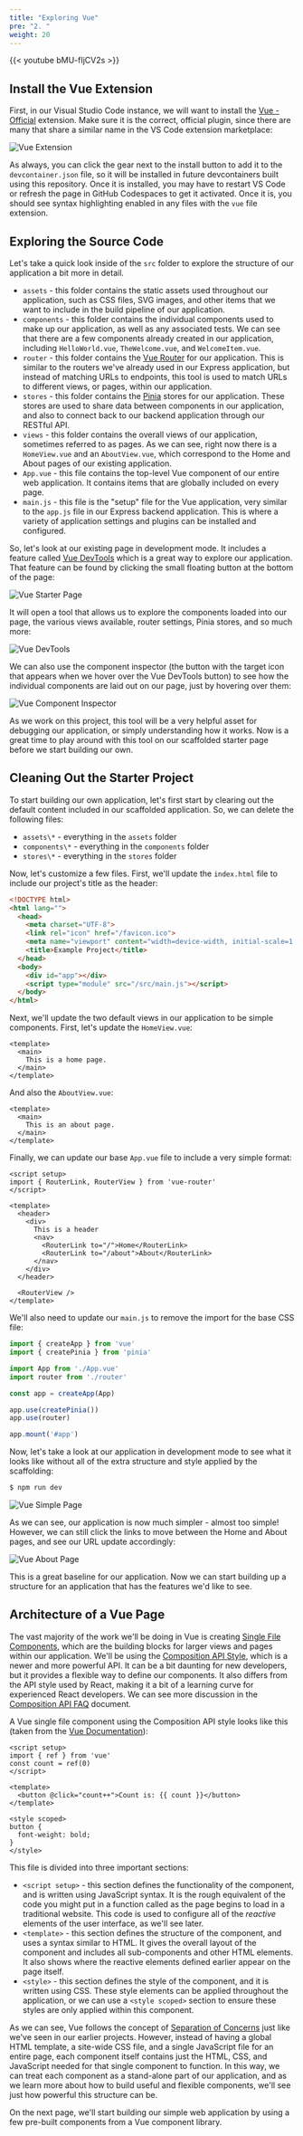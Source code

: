 ```yaml
---
title: "Exploring Vue"
pre: "2. "
weight: 20
---
```


{{< youtube bMU-fIjCV2s >}}

## Install the Vue Extension

First, in our Visual Studio Code instance, we will want to install the [Vue - Official](https://marketplace.visualstudio.com/items?itemName=Vue.volar) extension. Make sure it is the correct, official plugin, since there are many that share a similar name in the VS Code extension marketplace:

![Vue Extension](/images/examples/05/vue_6.png)

As always, you can click the gear next to the install button to add it to the `devcontainer.json` file, so it will be installed in future devcontainers built using this repository. Once it is installed, you may have to restart VS Code or refresh the page in GitHub Codespaces to get it activated. Once it is, you should see syntax highlighting enabled in any files with the `vue` file extension. 

## Exploring the Source Code

Let's take a quick look inside of the `src` folder to explore the structure of our application a bit more in detail.

* `assets` - this folder contains the static assets used throughout our application, such as CSS files, SVG images, and other items that we want to include in the build pipeline of our application. 
* `components` - this folder contains the individual components used to make up our application, as well as any associated tests. We can see that there are a few components already created in our application, including `HelloWorld.vue`, `TheWelcome.vue`, and `WelcomeItem.vue`. 
* `router` - this folder contains the [Vue Router](https://router.vuejs.org/) for our application. This is similar to the routers we've already used in our Express application, but instead of matching URLs to endpoints, this tool is used to match URLs to different views, or pages, within our application.
* `stores` - this folder contains the [Pinia](https://pinia.vuejs.org/) stores for our application. These stores are used to share data between components in our application, and also to connect back to our backend application through our RESTful API.
* `views` - this folder contains the overall views of our application, sometimes referred to as pages. As we can see, right now there is a `HomeView.vue` and an `AboutView.vue`, which correspond to the Home and About pages of our existing application.
* `App.vue` - this file contains the top-level Vue component of our entire web application. It contains items that are globally included on every page. 
* `main.js` - this file is the "setup" file for the Vue application, very similar to the `app.js` file in our Express backend application. This is where a variety of application settings and plugins can be installed and configured. 

So, let's look at our existing page in development mode. It includes a feature called [Vue DevTools](https://devtools.vuejs.org/) which is a great way to explore our application. That feature can be found by clicking the small floating button at the bottom of the page:

![Vue Starter Page](/images/examples/05/vue_3.png)

It will open a tool that allows us to explore the components loaded into our page, the various views available, router settings, Pinia stores, and so much more:

![Vue DevTools](/images/examples/05/vue_4.png)

We can also use the component inspector (the button with the target icon that appears when we hover over the Vue DevTools button) to see how the individual components are laid out on our page, just by hovering over them:

![Vue Component Inspector](/images/examples/05/vue_5.png)

As we work on this project, this tool will be a very helpful asset for debugging our application, or simply understanding how it works. Now is a great time to play around with this tool on our scaffolded starter page before we start building our own.

## Cleaning Out the Starter Project

To start building our own application, let's first start by clearing out the default content included in our scaffolded application. So, we can delete the following files:

* `assets\*` - everything in the `assets` folder
* `components\*` - everything in the `components` folder
* `stores\*` - everything in the `stores` folder

Now, let's customize a few files. First, we'll update the `index.html` file to include our project's title as the header:

```html {title="index.html" hl_lines="7"}
<!DOCTYPE html>
<html lang="">
  <head>
    <meta charset="UTF-8">
    <link rel="icon" href="/favicon.ico">
    <meta name="viewport" content="width=device-width, initial-scale=1.0">
    <title>Example Project</title>
  </head>
  <body>
    <div id="app"></div>
    <script type="module" src="/src/main.js"></script>
  </body>
</html>
```

Next, we'll update the two default views in our application to be simple components. First, let's update the `HomeView.vue`:

```vue {title="src/views/HomeView.vue"}
<template>
  <main>
    This is a home page.
  </main>
</template>
```

And also the `AboutView.vue`:

```vue {title="src/views/HomeView.vue"}
<template>
  <main>
    This is an about page.
  </main>
</template>
```

Finally, we can update our base `App.vue` file to include a very simple format:

```vue {title="src/App.vue"}
<script setup>
import { RouterLink, RouterView } from 'vue-router'
</script>

<template>
  <header>
    <div>
      This is a header
      <nav>
        <RouterLink to="/">Home</RouterLink>
        <RouterLink to="/about">About</RouterLink>
      </nav>
    </div>
  </header>

  <RouterView />
</template>
```

We'll also need to update our `main.js` to remove the import for the base CSS file:

```js {title="src/main.js"}
import { createApp } from 'vue'
import { createPinia } from 'pinia'

import App from './App.vue'
import router from './router'

const app = createApp(App)

app.use(createPinia())
app.use(router)

app.mount('#app')
```

Now, let's take a look at our application in development mode to see what it looks like without all of the extra structure and style applied by the scaffolding:

```bash {title="terminal"}
$ npm run dev
```

![Vue Simple Page](/images/examples/05/vue_7.png)

As we can see, our application is now much simpler - almost too simple! However, we can still click the links to move between the Home and About pages, and see our URL update accordingly:

![Vue About Page](/images/examples/05/vue_8.png)

This is a great baseline for our application. Now we can start building up a structure for an application that has the features we'd like to see.

## Architecture of a Vue Page

The vast majority of the work we'll be doing in Vue is creating [Single File Components](https://vuejs.org/guide/introduction.html#single-file-components), which are the building blocks for larger views and pages within our application. We'll be using the [Composition API Style](https://vuejs.org/guide/introduction.html#api-styles), which is a newer and more powerful API. It can be a bit daunting for new developers, but it provides a flexible way to define our components. It also differs from the API style used by React, making it a bit of a learning curve for experienced React developers. We can see more discussion in the [Composition API FAQ](https://vuejs.org/guide/extras/composition-api-faq.html) document.

A Vue single file component using the Composition API style looks like this (taken from the [Vue Documentation](https://vuejs.org/guide/introduction.html#single-file-components)):

```vue {title="Vue SFC Example"}
<script setup>
import { ref } from 'vue'
const count = ref(0)
</script>

<template>
  <button @click="count++">Count is: {{ count }}</button>
</template>

<style scoped>
button {
  font-weight: bold;
}
</style>
```

This file is divided into three important sections:

* `<script setup>` - this section defines the functionality of the component, and is written using JavaScript syntax. It is the rough equivalent of the code you might put in a function called as the page begins to load in a traditional website. This code is used to configure all of the _reactive_ elements of the user interface, as we'll see later.
* `<template>` - this section defines the structure of the component, and uses a syntax similar to HTML. It gives the overall layout of the component and includes all sub-components and other HTML elements. It also shows where the reactive elements defined earlier appear on the page itself.
* `<style>` - this section defines the style of the component, and it is written using CSS. These style elements can be applied throughout the application, or we can use a `<style scoped>` section to ensure these styles are only applied within this component.

As we can see, Vue follows the concept of [Separation of Concerns](https://en.wikipedia.org/wiki/Separation_of_concerns) just like we've seen in our earlier projects. However, instead of having a global HTML template, a site-wide CSS file, and a single JavaScript file for an entire page, each component itself contains just the HTML, CSS, and JavaScript needed for that single component to function. In this way, we can treat each component as a stand-alone part of our application, and as we learn more about how to build useful and flexible components, we'll see just how powerful this structure can be.

On the next page, we'll start building our simple web application by using a few pre-built components from a Vue component library. 
